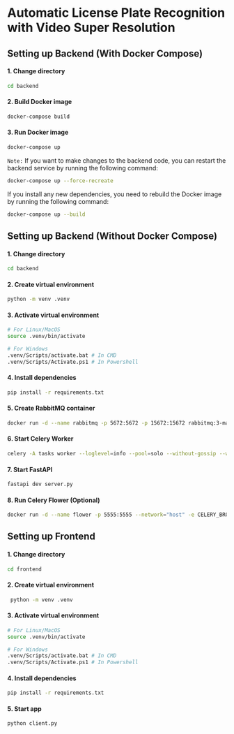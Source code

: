 # Automatic License Plate Recognition with Video Super Resolution

## Setting up Backend (With Docker Compose)

#### 1. Change directory

```sh
cd backend
```

#### 2. Build Docker image

```sh
docker-compose build
```

#### 3. Run Docker image

```sh
docker-compose up
```

`Note:` If you want to make changes to the backend code, you can restart the backend service by running the following command:

```sh
docker-compose up --force-recreate
```

If you install any new dependencies, you need to rebuild the Docker image by running the following command:

```sh
docker-compose up --build
```

## Setting up Backend (Without Docker Compose)

#### 1. Change directory

```sh
cd backend
```

#### 2. Create virtual environment

```sh
python -m venv .venv
```

#### 3. Activate virtual environment

```sh
# For Linux/MacOS
source .venv/bin/activate

# For Windows
.venv/Scripts/activate.bat # In CMD
.venv/Scripts/Activate.ps1 # In Powershell
```

#### 4. Install dependencies

```sh
pip install -r requirements.txt
```

#### 5. Create RabbitMQ container

```sh
docker run -d --name rabbitmq -p 5672:5672 -p 15672:15672 rabbitmq:3-management
```

#### 6. Start Celery Worker

```sh
celery -A tasks worker --loglevel=info --pool=solo --without-gossip --without-mingle --without-heartbeat -Ofair
```

#### 7. Start FastAPI

```sh
fastapi dev server.py
```

#### 8. Run Celery Flower (Optional)

```sh
docker run -d --name flower -p 5555:5555 --network="host" -e CELERY_BROKER_URL=pyamqp://guest@localhost// mher/flower
```

## Setting up Frontend

#### 1. Change directory

```sh
cd frontend
```

#### 2. Create virtual environment

```sh
 python -m venv .venv
```

#### 3. Activate virtual environment

```sh
# For Linux/MacOS
source .venv/bin/activate

# For Windows
.venv/Scripts/activate.bat # In CMD
.venv/Scripts/Activate.ps1 # In Powershell
```

#### 4. Install dependencies

```sh
pip install -r requirements.txt
```

#### 5. Start app

```sh
python client.py
```
